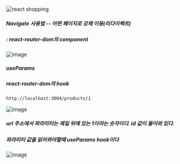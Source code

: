 ![react shopping](https://github.com/gogoringhye/read/assets/145514996/c7aa4ae6-edab-46ee-8e22-bfc61e5136c2)

##### Navigate 사용법 -- 어떤 페이지로 강제 이동(리다이렉트)
##### : react-router-dom의 component
![image](https://github.com/gogoringhye/read/assets/145514996/acd440b4-0bad-4d52-8a41-aa7a786baef6)

##### useParams
##### react-router-dom의 hook


```
http://localhost:3004/products/1
```
![image](https://github.com/gogoringhye/read/assets/145514996/ade7dc66-b1f8-4fd3-95b8-59d6531e3658)

##### url 주소에서 파라미터는 제일 뒤에 있는 1이라는 숫자이다. id 값이 들어와 있다.
##### 파라미터 값을 읽어와야할때 useParams hook이다
![image](https://github.com/gogoringhye/read/assets/145514996/8cb8cc22-dfe3-4e65-9207-6ea926805a38)





